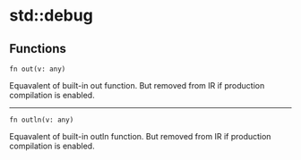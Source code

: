# std::debug

## Functions

```jule
fn out(v: any)
```
Equavalent of built-in out function. But removed from IR if production compilation is enabled.

---

```jule
fn outln(v: any)
```
Equavalent of built-in outln function. But removed from IR if production compilation is enabled.

